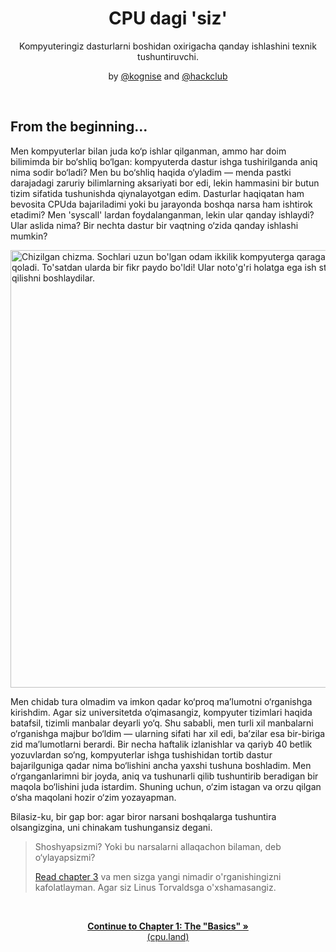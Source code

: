 <picture>
  <source media='(prefers-color-scheme: dark)' srcset='./public/github-images/banner-dark.png'>
  <img src='./public/github-images/banner-light.png' alt=''>
</picture>

<h1 align='center'>CPU dagi 'siz'</h1>
<p align='center'>Kompyuteringiz dasturlarni boshidan oxirigacha qanday ishlashini texnik tushuntiruvchi.</p>
<p align='center'>by <a href='https://github.com/kognise'>@kognise</a> and <a href='https://github.com/hackclub'>@hackclub</a></p>
<br>

## From the beginning...

Men kompyuterlar bilan juda ko‘p ishlar qilganman, ammo har doim bilimimda bir bo‘shliq bo‘lgan: kompyuterda dastur ishga tushirilganda aniq nima sodir bo‘ladi? Men bu bo‘shliq haqida o‘yladim — menda pastki darajadagi zaruriy bilimlarning aksariyati bor edi, lekin hammasini bir butun tizim sifatida tushunishda qiynalayotgan edim. Dasturlar haqiqatan ham bevosita CPUda bajariladimi yoki bu jarayonda boshqa narsa ham ishtirok etadimi? Men 'syscall' lardan foydalanganman, lekin ular qanday ishlaydi? Ular aslida nima? Bir nechta dastur bir vaqtning o‘zida qanday ishlashi mumkin?

<img src='/public/images/writing-this-article.png' alt="Chizilgan chizma. Sochlari uzun bo'lgan odam ikkilik kompyuterga qaraganida sarosimaga tushib qoladi. To'satdan ularda bir fikr paydo bo'ldi! Ular noto'g'ri holatga ega ish stoli kompyuterida tadqiqot qilishni boshlaydilar." width='700' />

Men chidab tura olmadim va imkon qadar ko‘proq ma’lumotni o‘rganishga kirishdim. Agar siz universitetda o‘qimasangiz, kompyuter tizimlari haqida batafsil, tizimli manbalar deyarli yo‘q. Shu sababli, men turli xil manbalarni o‘rganishga majbur bo‘ldim — ularning sifati har xil edi, ba’zilar esa bir-biriga zid ma’lumotlarni berardi. Bir necha haftalik izlanishlar va qariyb 40 betlik yozuvlardan so‘ng, kompyuterlar ishga tushishidan tortib dastur bajarilguniga qadar nima bo‘lishini ancha yaxshi tushuna boshladim. Men o‘rganganlarimni bir joyda, aniq va tushunarli qilib tushuntirib beradigan bir maqola bo‘lishini juda istardim. Shuning uchun, o‘zim istagan va orzu qilgan o‘sha maqolani hozir o‘zim yozayapman.

Bilasiz-ku, bir gap bor: agar biror narsani boshqalarga tushuntira olsangizgina, uni chinakam tushungansiz degani.

> Shoshyapsizmi? Yoki bu narsalarni allaqachon bilaman, deb o‘ylayapsizmi?
>
> [Read chapter 3](https://cpu.land/how-to-run-a-program) va men sizga yangi nimadir o'rganishingizni kafolatlayman. Agar siz Linus Torvaldsga o'xshamasangiz.

<br>

<p align='center'><a href='https://cpu.land/the-basics'><strong>Continue to Chapter 1: The "Basics" &raquo;</strong><br>(cpu.land)</a></p>
